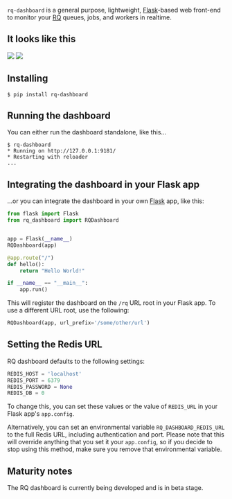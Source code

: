`rq-dashboard` is a general purpose, lightweight, [Flask][flask]-based web
front-end to monitor your [RQ][rq] queues, jobs, and workers in realtime.


## It looks like this

![](https://github.com/downloads/nvie/rq-dashboard/scrot_high.png)
![](https://github.com/downloads/nvie/rq-dashboard/scrot_failed.png)


## Installing

```console
$ pip install rq-dashboard
```

## Running the dashboard

You can either run the dashboard standalone, like this...

```console
$ rq-dashboard
* Running on http://127.0.0.1:9181/
* Restarting with reloader
...
```


## Integrating the dashboard in your Flask app

...or you can integrate the dashboard in your own [Flask][flask] app, like
this:

```python
from flask import Flask
from rq_dashboard import RQDashboard


app = Flask(__name__)
RQDashboard(app)

@app.route("/")
def hello():
    return "Hello World!"

if __name__ == "__main__":
    app.run()
```

This will register the dashboard on the `/rq` URL root in your Flask app.  To
use a different URL root, use the following:

```python
RQDashboard(app, url_prefix='/some/other/url')
```

## Setting the Redis URL

RQ dashboard defaults to the following settings:

```python
REDIS_HOST = 'localhost'
REDIS_PORT = 6379
REDIS_PASSWORD = None
REDIS_DB = 0
```

To change this, you can set these values or the value of `REDIS_URL` in your Flask app's `app.config`.

Alternatively, you can set an environmental variable `RQ_DASHBOARD_REDIS_URL` to the full Redis URL, including authentication and port.  Please note that this will override anything that you set it your `app.config`, so if you decide to stop using this method, make sure you remove that environmental variable.

## Maturity notes

The RQ dashboard is currently being developed and is in beta stage.



[flask]: http://flask.pocoo.org/
[rq]: http://python-rq.org/
